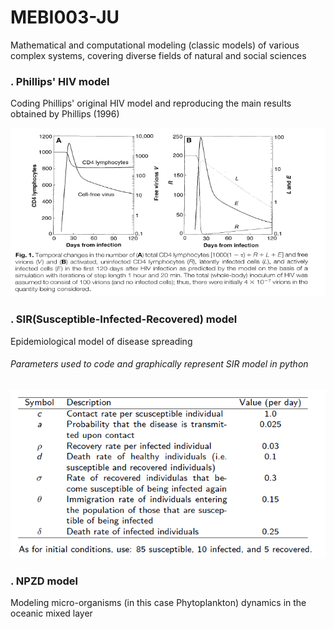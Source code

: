 # MEBI003-JU
Mathematical and computational modeling (classic models) of various complex systems, covering diverse fields of natural and social sciences
### . Phillips' HIV model
Coding Phillips' original HIV model and reproducing the main results obtained by Phillips (1996)
<p>
    <img src="https://github.com/anyarlene/MEBI003-JU/blob/master/Phillips%20Original%20HIV%20model.PNG" width="520" height="270" />
</p>

### . SIR(Susceptible-Infected-Recovered) model
Epidemiological model of disease spreading
###### Parameters used to code and graphically represent SIR model in python
<p>
    <img src="https://github.com/anyarlene/MEBI003-JU/blob/master/SIR%20model%20parameters.PNG" width="520" height="270" />
</p>

### . NPZD model
Modeling micro-organisms (in this case Phytoplankton) dynamics in the oceanic mixed layer


